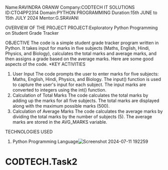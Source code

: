 Name:RAVINDRA ORANW
Company:CODTECH IT SOLUTIONS
ID:CTO4PP2314
Domain:PYTHON PROGRAMMING
Duration:15th JUNE to 15th JULY 2024
Mentor:G.SRAVANI

OVERVIEW OF THE PROJECT
PROJECT:Exploratory Python Programming on Student Grade Tracker

OBJECTIVE
The code is a simple student grade tracker program written in Python. It takes input for marks in five subjects (Maths, English, Hindi, Physics, and Biology), calculates the total marks and average marks, and then assigns a grade based on the average marks. Here are some good aspects of the code.
*KEY ACTIVITIES
1. User Input
The code prompts the user to enter marks for five subjects: Maths, English, Hindi, Physics, and Biology.
The input() function is used to capture the user's input for each subject.
The input marks are converted to integers using the int() function.
2. Calculation of Total Marks
The code calculates the total marks by adding up the marks for all five subjects.
The total marks are displayed along with the maximum possible marks (500).
3. Calculation of Average Marks
The code calculates the average marks by dividing the total marks by the number of subjects (5).
The average marks are stored in the AVG_MARKS variable.

TECHNOLOGIES USED
1. Python Programming Language![Screenshot 2024-07-11 192259](https://github.com/MARCUS2605/CODTECH.Task2/assets/175320105/672f016b-f501-492a-bfb7-88802802c11f)

# CODTECH.Task2
